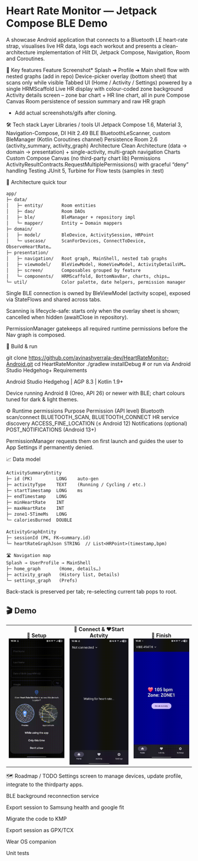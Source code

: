 # Heart Rate Monitor — Jetpack Compose BLE Demo
A showcase Android application that connects to a Bluetooth LE heart-rate strap, visualises live HR data, logs each workout and presents a clean-architecture implementation of Hilt DI, Jetpack Compose, Navigation, Room and Coroutines.

📸 Key features
Feature	Screenshot*
Splash ➜ Profile ➜ Main shell flow with nested graphs	(add in repo)
Device-picker overlay (bottom sheet) that scans only while visible
Tabbed UI (Home / Activity / Settings) powered by a single HRMScaffold
Live HR display with colour-coded zone background
Activity details screen – zone bar chart + HR line chart, all in pure Compose Canvas
Room persistence of session summary and raw HR graph

* Add actual screenshots/gifs after cloning.

🛠 Tech stack
Layer	Libraries / tools
UI	Jetpack Compose 1.6, Material 3, Navigation-Compose,
DI	Hilt 2.49
BLE	BluetoothLeScanner, custom BleManager (Kotlin Coroutines channel)
Persistence	Room 2.6 (activity_summary, activity_graph)
Architecture	Clean Architecture (data → domain → presentation) + single-activity, multi-graph navigation
Charts	Custom Compose Canvas (no third-party chart lib)
Permissions	ActivityResultContracts.RequestMultiplePermissions() with graceful “deny” handling
Testing	JUnit 5, Turbine for Flow tests (samples in :test)

🔖 Architecture quick tour
```text
app/
├─ data/
│   ├─ entity/       Room entities
│   ├─ dao/          Room DAOs
│   ├─ ble/          BleManager + repository impl
│   └─ mapper/       Entity ↔︎ Domain mappers
├─ domain/
│   ├─ model/        BleDevice, ActivitySession, HRPoint
│   └─ usecase/      ScanForDevices, ConnectToDevice, ObserveHeartRate…
├─ presentation/
│   ├─ navigation/   Root graph, MainShell, nested tab graphs
│   ├─ viewmodel/    BleViewModel, HomeViewModel, ActivityDetailsVM…
│   ├─ screen/       Composables grouped by feature
│   └─ components/   HRMScaffold, BottomNavBar, charts, chips…
└─ util/             Color palette, date helpers, permission manager
``` 
Single BLE connection is owned by BleViewModel (activity scope), exposed via StateFlows and shared across tabs.

Scanning is lifecycle-safe: starts only when the overlay sheet is shown; cancelled when hidden (awaitClose in repository).

PermissionManager gatekeeps all required runtime permissions before the Nav graph is composed.

🚀 Build & run

git clone https://github.com/avinashyerrala-dev/HeartRateMonitor-Android.git
cd HeartRateMonitor
./gradlew installDebug        # or run via Android Studio Hedgehog+
Requirements

Android Studio Hedgehog | AGP 8.3 | Kotlin 1.9+

Device running Android 8 (Oreo, API 26) or newer with BLE; chart colours tuned for dark & light themes.

⚙️ Runtime permissions
Purpose	Permission (API level)
Bluetooth scan/connect	BLUETOOTH_SCAN, BLUETOOTH_CONNECT
HR service discovery	ACCESS_FINE_LOCATION (≤ Android 12)
Notifications (optional)	POST_NOTIFICATIONS (Android 13+)

PermissionManager requests them on first launch and guides the user to App Settings if permanently denied.

📈 Data model
```text
ActivitySummaryEntity
├─ id (PK)         LONG    auto-gen
├─ activityType    TEXT    (Running / Cycling / etc.)
├─ startTimestamp  LONG    ms
├─ endTimestamp    LONG
├─ minHeartRate    INT
├─ maxHeartRate    INT
├─ zone1-5TimeMs   LONG
└─ caloriesBurned  DOUBLE

ActivityGraphEntity
├─ sessionId (PK, FK→summary.id)
└─ heartRateGraphJson STRING  // List<HRPoint>(timestamp,bpm)

🛣 Navigation map
Splash → UserProfile → MainShell
├─ home_graph       (Home, details…)
├─ activity_graph   (History list, Details)
└─ settings_graph   (Prefs)
``` 
Back-stack is preserved per tab; re-selecting current tab pops to root.

## 🎬 Demo

<table>
  <tr>
    <td align="center">
      <strong>🔧 Setup</strong><br/>
      <img src="docs/gifs/setup.gif" width="250"/>
    </td>
    <td align="center">
      <strong>📡 Connect & ❤️Start Actvity</strong><br/>
      <img src="docs/gifs/connection.gif" width="250"/>
    </td>
    <td align="center">
      <strong>🏁 Finish</strong><br/>
      <img src="docs/gifs/finish.gif" width="250"/>
    </td>
  </tr>
</table>

🗺 Roadmap / TODO
Settings screen to manage devices, update profile, integrate to the thirdparty apps.

BLE background reconnection service

Export session to Samsung health and google fit

Migrate the code to KMP

Export session as GPX/TCX

Wear OS companion

Unit tests 

